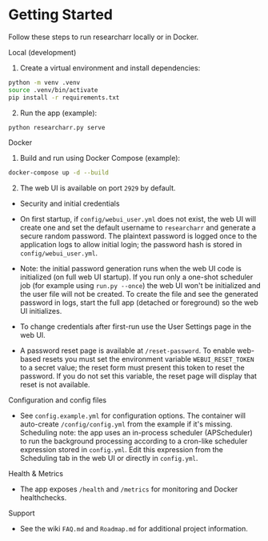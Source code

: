# Getting Started

Follow these steps to run researcharr locally or in Docker.

Local (development)

1. Create a virtual environment and install dependencies:

```bash
python -m venv .venv
source .venv/bin/activate
pip install -r requirements.txt
```

2. Run the app (example):

```bash
python researcharr.py serve
```

Docker

1. Build and run using Docker Compose (example):

```bash
docker-compose up -d --build
```

2. The web UI is available on port `2929` by default.

- Security and initial credentials

- On first startup, if `config/webui_user.yml` does not exist, the web UI will create one and set the default username to `researcharr` and generate a secure random password. The plaintext password is logged once to the application logs to allow initial login; the password hash is stored in `config/webui_user.yml`.
- Note: the initial password generation runs when the web UI code is initialized (on full web UI startup). If you run only a one-shot scheduler job (for example using `run.py --once`) the web UI won't be initialized and the user file will not be created. To create the file and see the generated password in logs, start the full app (detached or foreground) so the web UI initializes.
- To change credentials after first-run use the User Settings page in the web UI.
- A password reset page is available at `/reset-password`. To enable web-based resets you must set the environment variable `WEBUI_RESET_TOKEN` to a secret value; the reset form must present this token to reset the password. If you do not set this variable, the reset page will display that reset is not available.

Configuration and config files

- See `config.example.yml` for configuration options. The container will auto-create `/config/config.yml` from the example if it's missing.
	Scheduling note: the app uses an in-process scheduler (APScheduler) to run the background processing according to a cron-like scheduler expression stored in `config.yml`. Edit this expression from the Scheduling tab in the web UI or directly in `config.yml`.

Health & Metrics

- The app exposes `/health` and `/metrics` for monitoring and Docker healthchecks.

Support

- See the wiki `FAQ.md` and `Roadmap.md` for additional project information.
